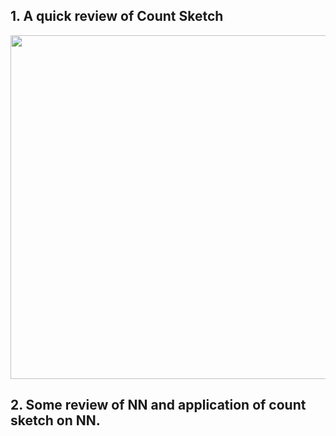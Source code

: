 ## 1. A quick review of Count Sketch


<img src="https://i.stack.imgur.com/uh3NR.png" width="550px"/>

## 2. Some review of NN and application of count sketch on NN.
